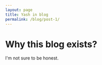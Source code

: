 ```yaml
---
layout: page
title: Yash in blog
permalink: /blog/post-1/
---
```

# Why this blog exists?

I'm not sure to be honest.